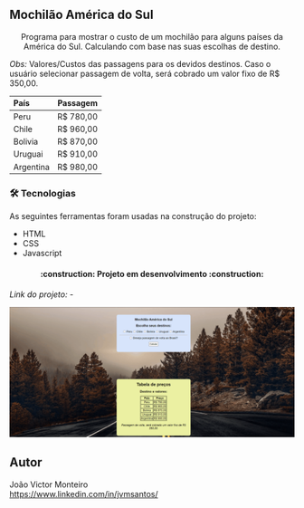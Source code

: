 ## Mochilão América do Sul

<p align="center">Programa para mostrar o custo de um mochilão para alguns países da América do Sul. Calculando com base nas suas escolhas de destino.</p>

*Obs:* Valores/Custos das passagens para os devidos destinos. Caso o usuário selecionar passagem de volta, será cobrado um valor fixo de R$ 350,00.

País | Passagem
:--------- | :------:
Peru |R$ 780,00
Chile |R$ 960,00
Bolivia |R$ 870,00
Uruguai |R$ 910,00
Argentina |R$ 980,00

### 🛠 Tecnologias

As seguintes ferramentas foram usadas na construção do projeto:

- HTML
- CSS
- Javascript

<h4 align="center"> 
	:construction: Projeto em desenvolvimento :construction:
</h4>

*Link do projeto:* -

![](img/gifanimado.gif)

## Autor
João Victor Monteiro <br />
https://www.linkedin.com/in/jvmsantos/
